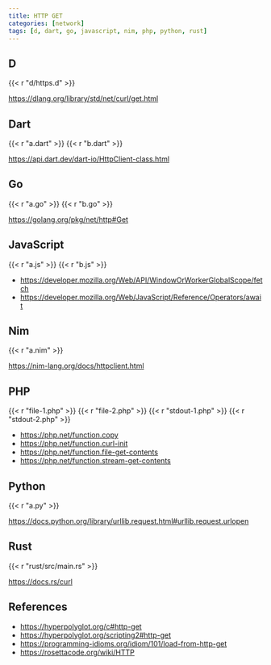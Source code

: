```yaml
---
title: HTTP GET
categories: [network]
tags: [d, dart, go, javascript, nim, php, python, rust]
---
```


## D

{{< r "d/https.d" >}}

<https://dlang.org/library/std/net/curl/get.html>

## Dart

{{< r "a.dart" >}}
{{< r "b.dart" >}}

<https://api.dart.dev/dart-io/HttpClient-class.html>

## Go

{{< r "a.go" >}}
{{< r "b.go" >}}

<https://golang.org/pkg/net/http#Get>

## JavaScript

{{< r "a.js" >}}
{{< r "b.js" >}}

- <https://developer.mozilla.org/Web/API/WindowOrWorkerGlobalScope/fetch>
- <https://developer.mozilla.org/Web/JavaScript/Reference/Operators/await>

## Nim

{{< r "a.nim" >}}

<https://nim-lang.org/docs/httpclient.html>

## PHP

{{< r "file-1.php" >}}
{{< r "file-2.php" >}}
{{< r "stdout-1.php" >}}
{{< r "stdout-2.php" >}}

- <https://php.net/function.copy>
- <https://php.net/function.curl-init>
- <https://php.net/function.file-get-contents>
- <https://php.net/function.stream-get-contents>

## Python

{{< r "a.py" >}}

<https://docs.python.org/library/urllib.request.html#urllib.request.urlopen>

## Rust

{{< r "rust/src/main.rs" >}}

<https://docs.rs/curl>

## References

- <https://hyperpolyglot.org/c#http-get>
- <https://hyperpolyglot.org/scripting2#http-get>
- <https://programming-idioms.org/idiom/101/load-from-http-get>
- <https://rosettacode.org/wiki/HTTP>
